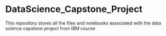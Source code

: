 # DataScience_Capstone_Project
This repository stores all the files and notebooks associated with the data science capstone project from IBM course
